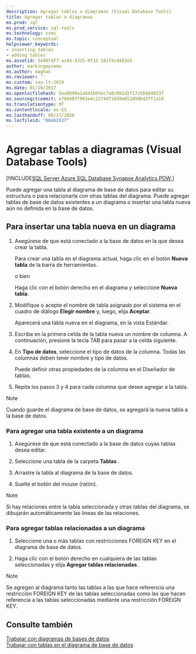 ```yaml
---
description: Agregar tablas a diagramas (Visual Database Tools)
title: Agregar tablas a diagramas
ms.prod: sql
ms.prod_service: sql-tools
ms.technology: ssms
ms.topic: conceptual
helpviewer_keywords:
- inserting tables
- adding tables
ms.assetid: 5440fdf7-ac04-4325-9f32-181f4cd402e5
author: markingmyname
ms.author: maghan
ms.reviewer: ''
ms.custom: seo-lt-2019
ms.date: 01/19/2017
ms.openlocfilehash: 5aa8b90a1a6d3b03ec7a8c091d2f17cbb669823f
ms.sourcegitcommit: e700497f962e4c2274df16d9e651059b42ff1a10
ms.translationtype: HT
ms.contentlocale: es-ES
ms.lasthandoff: 08/17/2020
ms.locfileid: "88462937"
---
```

# <a name="add-tables-to-diagrams-visual-database-tools"></a>Agregar tablas a diagramas (Visual Database Tools)

[!INCLUDE[SQL Server Azure SQL Database Synapse Analytics PDW ](../../includes/applies-to-version/sql-asdb-asdbmi-asa-pdw.md)]

Puede agregar una tabla al diagrama de base de datos para editar su estructura o para relacionarla con otras tablas del diagrama. Puede agregar tablas de base de datos existentes a un diagrama o insertar una tabla nueva aún no definida en la base de datos.
  
## <a name="to-insert-a-new-table-into-a-diagram"></a>Para insertar una tabla nueva en un diagrama

1. Asegúrese de que está conectado a la base de datos en la que desea crear la tabla.

   Para crear una tabla en el diagrama actual, haga clic en el botón **Nueva tabla** de la barra de herramientas.

   o bien  

   Haga clic con el botón derecho en el diagrama y seleccione **Nueva tabla**.

2. Modifique o acepte el nombre de tabla asignado por el sistema en el cuadro de diálogo **Elegir nombre** y, luego, elija **Aceptar**.

   Aparecerá una tabla nueva en el diagrama, en la vista Estándar.

3. Escriba en la primera celda de la tabla nueva un nombre de columna. A continuación, presione la tecla TAB para pasar a la celda siguiente.

4. En **Tipo de datos**, seleccione el tipo de datos de la columna. Todas las columnas deben tener nombre y tipo de datos.

   Puede definir otras propiedades de la columna en el Diseñador de tablas.

5. Repita los pasos 3 y 4 para cada columna que desee agregar a la tabla.

> [!NOTE]
> Cuando guarde el diagrama de base de datos, se agregará la nueva tabla a la base de datos.

### <a name="to-add-an-existing-table-to-a-diagram"></a>Para agregar una tabla existente a un diagrama

1. Asegúrese de que está conectado a la base de datos cuyas tablas desea editar.

2. Seleccione una tabla de la carpeta **Tablas** .

3. Arrastre la tabla al diagrama de la base de datos.

4. Suelte el botón del mouse (ratón).

> [!NOTE]
> Si hay relaciones entre la tabla seleccionada y otras tablas del diagrama, se dibujarán automáticamente las líneas de las relaciones.

### <a name="to-add-related-tables-to-a-diagram"></a>Para agregar tablas relacionadas a un diagrama  

1. Seleccione una o más tablas con restricciones FOREIGN KEY en el diagrama de base de datos.  

2. Haga clic con el botón derecho en cualquiera de las tablas seleccionadas y elija **Agregar tablas relacionadas**.  

> [!NOTE]
> Se agregan al diagrama tanto las tablas a las que hace referencia una restricción FOREIGN KEY de las tablas seleccionadas como las que hacen referencia a las tablas seleccionadas mediante una restricción FOREIGN KEY.  

## <a name="see-also"></a>Consulte también

[Trabajar con diagramas de bases de datos](../../ssms/visual-db-tools/work-with-database-diagrams-visual-database-tools.md)  
[Trabajar con tablas en el diagrama de base de datos](../../ssms/visual-db-tools/work-with-tables-in-database-diagram-visual-database-tools.md)
